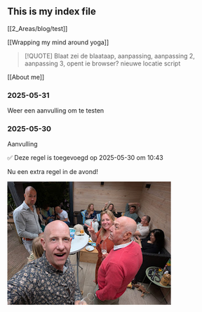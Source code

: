 ## This is my index file

[[2_Areas/blog/test]]

[[Wrapping my mind around yoga]]

> [!QUOTE] 
> Blaat zei de blaataap, aanpassing, aanpassing 2, aanpassing 3, opent ie browser? nieuwe locatie script

[[About me]]
### 2025-05-31

Weer een aanvulling om te testen
### 2025-05-30
Aanvulling

✅ Deze regel is toegevoegd op 2025-05-30 om 10:43

Nu een extra regel in de avond!


![](2025-05-25_google-photo_180631.jpg)